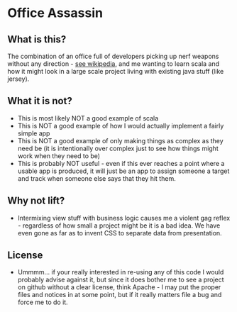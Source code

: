 Office Assassin
===============

What is this?
-------------
The combination of an office full of developers picking up nerf weapons without any direction -
[see wikipedia](http://en.wikipedia.org/wiki/Assassin_\(game\)), and me wanting to learn scala and how it might look in a large
scale project living with existing java stuff (like jersey).


What it is not?
---------------
* This is most likely NOT a good example of scala
* This is NOT a good example of how I would actually implement a fairly simple app
* This is NOT a good example of only making things as complex as they need be (it is intentionally over complex just to
 see how things might work when they need to be)
* This is probably NOT useful - even if this ever reaches a point where a usable app is produced, it will just be an app
 to assign someone a target and track when someone else says that they hit them.

Why not lift?
-------------
* Intermixing view stuff with business logic causes me a violent gag reflex - regardless of how small a project might be
 it is a bad idea. We have even gone as far as to invent CSS to separate data from presentation.

License
-------
* Ummmm... if your really interested in re-using any of this code I would probably advise against it, but since it
 does bother me to see a project on github without a clear license, think Apache - I may put the proper files and
 notices in at some point, but if it really matters file a bug and force me to do it.


